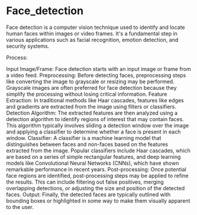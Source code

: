 # Face_detection
Face detection is a computer vision technique used to identify and locate human faces within images or video frames. It's a fundamental step in various applications such as facial recognition, emotion detection, and security systems.

Process:

Input Image/Frame: Face detection starts with an input image or frame from a video feed.
Preprocessing: Before detecting faces, preprocessing steps like converting the image to grayscale or resizing may be performed. Grayscale images are often preferred for face detection because they simplify the processing without losing critical information.
Feature Extraction: In traditional methods like Haar cascades, features like edges and gradients are extracted from the image using filters or classifiers.
Detection Algorithm: The extracted features are then analyzed using a detection algorithm to identify regions of interest that may contain faces. This algorithm typically involves sliding a detection window over the image and applying a classifier to determine whether a face is present in each window.
Classifier: A classifier is a machine learning model that distinguishes between faces and non-faces based on the features extracted from the image. Popular classifiers include Haar cascades, which are based on a series of simple rectangular features, and deep learning models like Convolutional Neural Networks (CNNs), which have shown remarkable performance in recent years.
Post-processing: Once potential face regions are identified, post-processing steps may be applied to refine the results. This can include filtering out false positives, merging overlapping detections, or adjusting the size and position of the detected faces.
Output: Finally, the detected faces are typically outlined with bounding boxes or highlighted in some way to make them visually apparent to the user.
